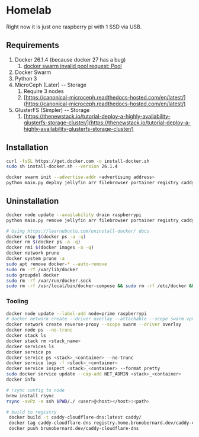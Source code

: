 # Homelab

Right now it is just one raspberry pi with 1 SSD via USB.

## Requirements

1. Docker 26.1.4 (because docker 27 has a bug)
   1. [docker swarm invalid pool request: Pool](https://github.com/moby/moby/issues/48069)
2. Docker Swarm
3. Python 3
4. MicroCeph (Later) -- Storage
   1. Require 3 nodes
   2. [https://canonical-microceph.readthedocs-hosted.com/en/latest/](https://canonical-microceph.readthedocs-hosted.com/en/latest/)
5. GlusterFS (Simpler) -- Storage
   1. [https://thenewstack.io/tutorial-deploy-a-highly-availability-glusterfs-storage-cluster/](https://thenewstack.io/tutorial-deploy-a-highly-availability-glusterfs-storage-cluster/)

## Installation

```sh
curl -fsSL https://get.docker.com -o install-docker.sh
sudo sh install-docker.sh --version 26.1.4

docker swarm init --advertise-addr <advertising address>
python main.py deploy jellyfin arr filebrowser portainer registry caddy
```

## Uninstallation

```sh
docker node update --availability drain raspberrypi
python main.py remove jellyfin arr filebrowser portainer registry caddy

# Using https://learnubuntu.com/uninstall-docker/ docs
docker stop $(docker ps -a -q)
docker rm $(docker ps -a -q)
docker rmi $(docker images -a -q)
docker network prune
docker system prune -a
sudo apt remove docker-* --auto-remove
sudo rm -rf /var/lib/docker
sudo groupdel docker
sudo rm -rf /var/run/docker.sock
sudo rm -rf /usr/local/bin/docker-compose && sudo rm -rf /etc/docker && sudo rm -rf ~/.docker
```

### Tooling

```sh
docker node update --label-add node=prime raspberrypi
# docker network create --driver overlay --attachable --scope swarm vpn-proxy
docker network create reverse-proxy --scope swarm --driver overlay
docker node ps --no-trunc
docker stack ls
docker stack rm <stack_name>
docker services ls
docker service ps
docker service ps <stack>_<container> --no-trunc
docker service logs -f <stack>_<container>
docker service inspect <stack>_<container> --format pretty
sudo docker service update --cap-add NET_ADMIN <stack>_<container>
docker info

# rsync config to node
brew install rsync
rsync -avPz -e ssh $PWD/./ <user>@<host></host>:<path>

# build to registry
 docker build -t caddy-cloudflare-dns:latest caddy/
 docker tag caddy-cloudflare-dns registry.home.brunobernard.dev/caddy-cloudflare-dns
 docker push brunobernard.dev/caddy-cloudflare-dns
```
